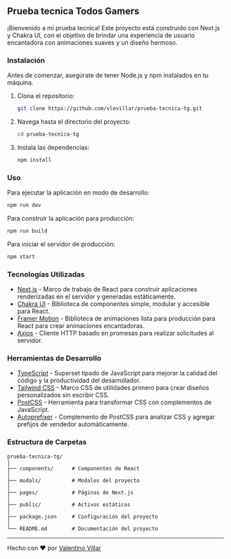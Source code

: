 ## Prueba tecnica Todos Gamers

¡Bienvenido a mi prueba tecnica! Este proyecto está construido con Next.js y Chakra UI, con el objetivo de brindar una experiencia de usuario encantadora con animaciones suaves y un diseño hermoso.

### Instalación

Antes de comenzar, asegúrate de tener Node.js y npm instalados en tu máquina.

1. Clona el repositorio:

   ```bash
   git clone https://github.com/vlevillar/prueba-tecnica-tg.git
   ```

2. Navega hasta el directorio del proyecto:

   ```bash
   cd prueba-tecnica-tg
   ```

3. Instala las dependencias:

   ```bash
   npm install
   ```

### Uso

Para ejecutar la aplicación en modo de desarrollo:

```bash
npm run dev
```

Para construir la aplicación para producción:

```bash
npm run build
```

Para iniciar el servidor de producción:

```bash
npm start
```

### Tecnologías Utilizadas

- [Next.js](https://nextjs.org/) - Marco de trabajo de React para construir aplicaciones renderizadas en el servidor y generadas estáticamente.
- [Chakra UI](https://chakra-ui.com/) - Biblioteca de componentes simple, modular y accesible para React.
- [Framer Motion](https://www.framer.com/motion/) - Biblioteca de animaciones lista para producción para React para crear animaciones encantadoras.
- [Axios](https://axios-http.com/) - Cliente HTTP basado en promesas para realizar solicitudes al servidor.

### Herramientas de Desarrollo

- [TypeScript](https://www.typescriptlang.org/) - Superset tipado de JavaScript para mejorar la calidad del código y la productividad del desarrollador.
- [Tailwind CSS](https://tailwindcss.com/) - Marco CSS de utilidades primero para crear diseños personalizados sin escribir CSS.
- [PostCSS](https://postcss.org/) - Herramienta para transformar CSS con complementos de JavaScript.
- [Autoprefixer](https://github.com/postcss/autoprefixer) - Complemento de PostCSS para analizar CSS y agregar prefijos de vendedor automáticamente.

### Estructura de Carpetas

```
prueba-tecnica-tg/
│
├── components/      # Componentes de React
│
├── modals/          # Modales del proyecto
│
├── pages/           # Páginas de Next.js
│
├── public/          # Activos estáticos
│
├── package.json     # Configuración del proyecto
│
└── README.md        # Documentación del proyecto
```

---

Hecho con ❤️ por [Valentino Villar](https://github.com/vlevillar)